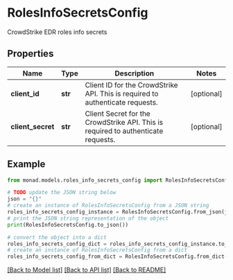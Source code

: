 # RolesInfoSecretsConfig

CrowdStrike EDR roles info secrets

## Properties

Name | Type | Description | Notes
------------ | ------------- | ------------- | -------------
**client_id** | **str** | Client ID for the CrowdStrike API. This is required to authenticate requests. | [optional] 
**client_secret** | **str** | Client Secret for the CrowdStrike API. This is required to authenticate requests. | [optional] 

## Example

```python
from monad.models.roles_info_secrets_config import RolesInfoSecretsConfig

# TODO update the JSON string below
json = "{}"
# create an instance of RolesInfoSecretsConfig from a JSON string
roles_info_secrets_config_instance = RolesInfoSecretsConfig.from_json(json)
# print the JSON string representation of the object
print(RolesInfoSecretsConfig.to_json())

# convert the object into a dict
roles_info_secrets_config_dict = roles_info_secrets_config_instance.to_dict()
# create an instance of RolesInfoSecretsConfig from a dict
roles_info_secrets_config_from_dict = RolesInfoSecretsConfig.from_dict(roles_info_secrets_config_dict)
```
[[Back to Model list]](../README.md#documentation-for-models) [[Back to API list]](../README.md#documentation-for-api-endpoints) [[Back to README]](../README.md)


